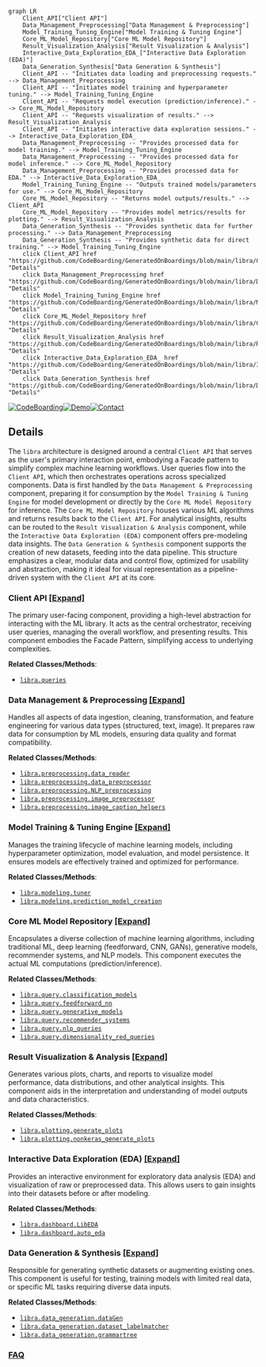 ```mermaid
graph LR
    Client_API["Client API"]
    Data_Management_Preprocessing["Data Management & Preprocessing"]
    Model_Training_Tuning_Engine["Model Training & Tuning Engine"]
    Core_ML_Model_Repository["Core ML Model Repository"]
    Result_Visualization_Analysis["Result Visualization & Analysis"]
    Interactive_Data_Exploration_EDA_["Interactive Data Exploration (EDA)"]
    Data_Generation_Synthesis["Data Generation & Synthesis"]
    Client_API -- "Initiates data loading and preprocessing requests." --> Data_Management_Preprocessing
    Client_API -- "Initiates model training and hyperparameter tuning." --> Model_Training_Tuning_Engine
    Client_API -- "Requests model execution (prediction/inference)." --> Core_ML_Model_Repository
    Client_API -- "Requests visualization of results." --> Result_Visualization_Analysis
    Client_API -- "Initiates interactive data exploration sessions." --> Interactive_Data_Exploration_EDA_
    Data_Management_Preprocessing -- "Provides processed data for model training." --> Model_Training_Tuning_Engine
    Data_Management_Preprocessing -- "Provides processed data for model inference." --> Core_ML_Model_Repository
    Data_Management_Preprocessing -- "Provides processed data for EDA." --> Interactive_Data_Exploration_EDA_
    Model_Training_Tuning_Engine -- "Outputs trained models/parameters for use." --> Core_ML_Model_Repository
    Core_ML_Model_Repository -- "Returns model outputs/results." --> Client_API
    Core_ML_Model_Repository -- "Provides model metrics/results for plotting." --> Result_Visualization_Analysis
    Data_Generation_Synthesis -- "Provides synthetic data for further processing." --> Data_Management_Preprocessing
    Data_Generation_Synthesis -- "Provides synthetic data for direct training." --> Model_Training_Tuning_Engine
    click Client_API href "https://github.com/CodeBoarding/GeneratedOnBoardings/blob/main/libra/Client_API.md" "Details"
    click Data_Management_Preprocessing href "https://github.com/CodeBoarding/GeneratedOnBoardings/blob/main/libra/Data_Management_Preprocessing.md" "Details"
    click Model_Training_Tuning_Engine href "https://github.com/CodeBoarding/GeneratedOnBoardings/blob/main/libra/Model_Training_Tuning_Engine.md" "Details"
    click Core_ML_Model_Repository href "https://github.com/CodeBoarding/GeneratedOnBoardings/blob/main/libra/Core_ML_Model_Repository.md" "Details"
    click Result_Visualization_Analysis href "https://github.com/CodeBoarding/GeneratedOnBoardings/blob/main/libra/Result_Visualization_Analysis.md" "Details"
    click Interactive_Data_Exploration_EDA_ href "https://github.com/CodeBoarding/GeneratedOnBoardings/blob/main/libra/Interactive_Data_Exploration_EDA_.md" "Details"
    click Data_Generation_Synthesis href "https://github.com/CodeBoarding/GeneratedOnBoardings/blob/main/libra/Data_Generation_Synthesis.md" "Details"
```

[![CodeBoarding](https://img.shields.io/badge/Generated%20by-CodeBoarding-9cf?style=flat-square)](https://github.com/CodeBoarding/GeneratedOnBoardings)[![Demo](https://img.shields.io/badge/Try%20our-Demo-blue?style=flat-square)](https://www.codeboarding.org/demo)[![Contact](https://img.shields.io/badge/Contact%20us%20-%20contact@codeboarding.org-lightgrey?style=flat-square)](mailto:contact@codeboarding.org)

## Details

The `libra` architecture is designed around a central `Client API` that serves as the user's primary interaction point, embodying a Facade pattern to simplify complex machine learning workflows. User queries flow into the `Client API`, which then orchestrates operations across specialized components. Data is first handled by the `Data Management & Preprocessing` component, preparing it for consumption by the `Model Training & Tuning Engine` for model development or directly by the `Core ML Model Repository` for inference. The `Core ML Model Repository` houses various ML algorithms and returns results back to the `Client API`. For analytical insights, results can be routed to the `Result Visualization & Analysis` component, while the `Interactive Data Exploration (EDA)` component offers pre-modeling data insights. The `Data Generation & Synthesis` component supports the creation of new datasets, feeding into the data pipeline. This structure emphasizes a clear, modular data and control flow, optimized for usability and abstraction, making it ideal for visual representation as a pipeline-driven system with the `Client API` at its core.

### Client API [[Expand]](./Client_API.md)
The primary user-facing component, providing a high-level abstraction for interacting with the ML library. It acts as the central orchestrator, receiving user queries, managing the overall workflow, and presenting results. This component embodies the Facade Pattern, simplifying access to underlying complexities.


**Related Classes/Methods**:

- <a href="https://github.com/Palashio/libra/blob/master/libra/queries.py" target="_blank" rel="noopener noreferrer">`libra.queries`</a>


### Data Management & Preprocessing [[Expand]](./Data_Management_Preprocessing.md)
Handles all aspects of data ingestion, cleaning, transformation, and feature engineering for various data types (structured, text, image). It prepares raw data for consumption by ML models, ensuring data quality and format compatibility.


**Related Classes/Methods**:

- <a href="https://github.com/Palashio/libra/blob/master/libra/preprocessing/data_reader.py" target="_blank" rel="noopener noreferrer">`libra.preprocessing.data_reader`</a>
- <a href="https://github.com/Palashio/libra/blob/master/libra/preprocessing/data_preprocessor.py" target="_blank" rel="noopener noreferrer">`libra.preprocessing.data_preprocessor`</a>
- <a href="https://github.com/Palashio/libra/blob/master/libra/preprocessing/NLP_preprocessing.py" target="_blank" rel="noopener noreferrer">`libra.preprocessing.NLP_preprocessing`</a>
- <a href="https://github.com/Palashio/libra/blob/master/libra/preprocessing/image_preprocessor.py" target="_blank" rel="noopener noreferrer">`libra.preprocessing.image_preprocessor`</a>
- <a href="https://github.com/Palashio/libra/blob/master/libra/preprocessing/image_caption_helpers.py" target="_blank" rel="noopener noreferrer">`libra.preprocessing.image_caption_helpers`</a>


### Model Training & Tuning Engine [[Expand]](./Model_Training_Tuning_Engine.md)
Manages the training lifecycle of machine learning models, including hyperparameter optimization, model evaluation, and model persistence. It ensures models are effectively trained and optimized for performance.


**Related Classes/Methods**:

- <a href="https://github.com/Palashio/libra/blob/master/libra/modeling/tuner.py" target="_blank" rel="noopener noreferrer">`libra.modeling.tuner`</a>
- <a href="https://github.com/Palashio/libra/blob/master/libra/modeling/prediction_model_creation.py" target="_blank" rel="noopener noreferrer">`libra.modeling.prediction_model_creation`</a>


### Core ML Model Repository [[Expand]](./Core_ML_Model_Repository.md)
Encapsulates a diverse collection of machine learning algorithms, including traditional ML, deep learning (feedforward, CNN, GANs), generative models, recommender systems, and NLP models. This component executes the actual ML computations (prediction/inference).


**Related Classes/Methods**:

- <a href="https://github.com/Palashio/libra/blob/master/libra/query/classification_models.py" target="_blank" rel="noopener noreferrer">`libra.query.classification_models`</a>
- <a href="https://github.com/Palashio/libra/blob/master/libra/query/feedforward_nn.py" target="_blank" rel="noopener noreferrer">`libra.query.feedforward_nn`</a>
- <a href="https://github.com/Palashio/libra/blob/master/libra/query/generative_models.py" target="_blank" rel="noopener noreferrer">`libra.query.generative_models`</a>
- <a href="https://github.com/Palashio/libra/blob/master/libra/query/recommender_systems.py" target="_blank" rel="noopener noreferrer">`libra.query.recommender_systems`</a>
- <a href="https://github.com/Palashio/libra/blob/master/libra/query/nlp_queries.py" target="_blank" rel="noopener noreferrer">`libra.query.nlp_queries`</a>
- <a href="https://github.com/Palashio/libra/blob/master/libra/query/dimensionality_red_queries.py" target="_blank" rel="noopener noreferrer">`libra.query.dimensionality_red_queries`</a>


### Result Visualization & Analysis [[Expand]](./Result_Visualization_Analysis.md)
Generates various plots, charts, and reports to visualize model performance, data distributions, and other analytical insights. This component aids in the interpretation and understanding of model outputs and data characteristics.


**Related Classes/Methods**:

- <a href="https://github.com/Palashio/libra/blob/master/libra/plotting/generate_plots.py" target="_blank" rel="noopener noreferrer">`libra.plotting.generate_plots`</a>
- <a href="https://github.com/Palashio/libra/blob/master/libra/plotting/nonkeras_generate_plots.py" target="_blank" rel="noopener noreferrer">`libra.plotting.nonkeras_generate_plots`</a>


### Interactive Data Exploration (EDA) [[Expand]](./Interactive_Data_Exploration_EDA_.md)
Provides an interactive environment for exploratory data analysis (EDA) and visualization of raw or preprocessed data. This allows users to gain insights into their datasets before or after modeling.


**Related Classes/Methods**:

- <a href="https://github.com/Palashio/libra/blob/master/libra/dashboard/LibEDA.py" target="_blank" rel="noopener noreferrer">`libra.dashboard.LibEDA`</a>
- <a href="https://github.com/Palashio/libra/blob/master/libra/dashboard/auto_eda.py" target="_blank" rel="noopener noreferrer">`libra.dashboard.auto_eda`</a>


### Data Generation & Synthesis [[Expand]](./Data_Generation_Synthesis.md)
Responsible for generating synthetic datasets or augmenting existing ones. This component is useful for testing, training models with limited real data, or specific ML tasks requiring diverse data inputs.


**Related Classes/Methods**:

- <a href="https://github.com/Palashio/libra/blob/master/libra/data_generation/dataGen.py" target="_blank" rel="noopener noreferrer">`libra.data_generation.dataGen`</a>
- <a href="https://github.com/Palashio/libra/blob/master/libra/data_generation/dataset_labelmatcher.py" target="_blank" rel="noopener noreferrer">`libra.data_generation.dataset_labelmatcher`</a>
- <a href="https://github.com/Palashio/libra/blob/master/libra/data_generation/grammartree.py" target="_blank" rel="noopener noreferrer">`libra.data_generation.grammartree`</a>




### [FAQ](https://github.com/CodeBoarding/GeneratedOnBoardings/tree/main?tab=readme-ov-file#faq)